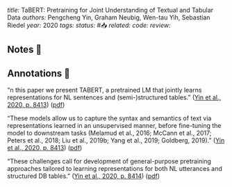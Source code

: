 *title:* TaBERT: Pretraining for Joint Understanding of Textual and Tabular Data
*authors:* Pengcheng Yin, Graham Neubig, Wen-tau Yih, Sebastian Riedel
*year:* 2020
*tags:* 
*status:* #📥
*related:*
*code:*
*review:*

## Notes 📍

## Annotations 📖

“n this paper we present TABERT, a pretrained LM that jointly learns representations for NL sentences and (semi-)structured tables.” ([Yin et al., 2020, p. 8413](zotero://select/library/items/3I9DXIYX)) ([pdf](zotero://open-pdf/library/items/3C6UVTC6?page=1&annotation=PP423JV9))

“These models allow us to capture the syntax and semantics of text via representations learned in an unsupervised manner, before fine-tuning the model to downstream tasks (Melamud et al., 2016; McCann et al., 2017; Peters et al., 2018; Liu et al., 2019b; Yang et al., 2019; Goldberg, 2019).” ([Yin et al., 2020, p. 8413](zotero://select/library/items/3I9DXIYX)) ([pdf](zotero://open-pdf/library/items/3C6UVTC6?page=1&annotation=JRUQ8NT6))

“These challenges call for development of general-purpose pretraining approaches tailored to learning representations for both NL utterances and structured DB tables.” ([Yin et al., 2020, p. 8414](zotero://select/library/items/3I9DXIYX)) ([pdf](zotero://open-pdf/library/items/3C6UVTC6?page=2&annotation=BU5LX6AU))